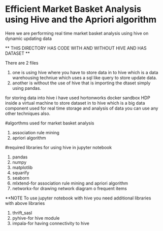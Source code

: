 # Efficient Market Basket Analysis using Hive and the Apriori algorithm
Here we are performing real time market basket analysis using hive on dynamic updating data

** THIS DIRECTORY HAS CODE WITH AND WITHOUT HIVE AND HAS DATASET ** 

There are 2 files 
1. one is using hive where you have to store data in to hive which is a data warehousing techniue which uses a sql like query to store update data.
2. another is without the use of hive that is importing the dtaset simply using pandas.

for storing data into hive i have used hortonworks docker sandbox HDP inside a virtual machine to store dataset in to hive which is a big data component used for real time storage and analysis of data you can use any other techniques also.

#algorthms used for market basket analysis
1. association rule mining
2. apriori algorithm

#required libraries for using hive in jupyter notebook
1. pandas
2. numpy
3. matplotlib
4. squarify
5. seaborn
6. mlxtend-for association rule mining and apriori algorithm
7. networkx-for drawing network diagram o frequent items

**NOTE To use jupyter notebook with hive you need additional libraries with above libraries
1. thrift_sasl 
2. pyhive-for hive module
3. impala-for having connectivity to hive 
